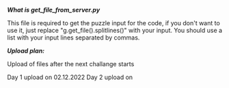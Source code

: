 ***What is get_file_from_server.py***

This file is required to get the puzzle input for the code, if you don't want to use it, just replace "g.get_file().splitlines()" with your input.
You should use a list with your input lines separated by commas.


***Upload plan:***

Upload of files after the next challange starts

Day 1 upload on 02.12.2022
Day 2 upload on 
